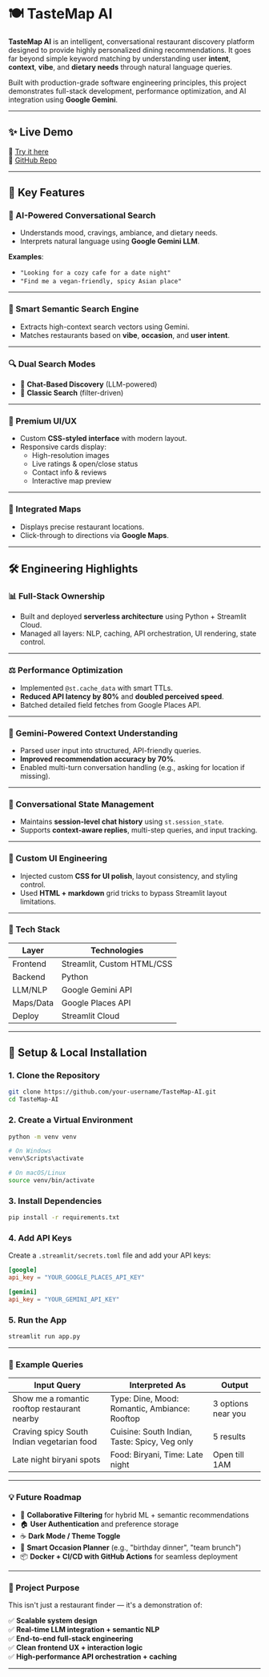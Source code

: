 # 🍽️ TasteMap AI

**TasteMap AI** is an intelligent, conversational restaurant discovery platform designed to provide highly personalized dining recommendations. It goes far beyond simple keyword matching by understanding user **intent**, **context**, **vibe**, and **dietary needs** through natural language queries.

Built with production-grade software engineering principles, this project demonstrates full-stack development, performance optimization, and AI integration using **Google Gemini**.

---

## ✨ Live Demo

🔗 [Try it here](https://taste-map-ai-yfqsyjfhzwj4vdihcmp2ha.streamlit.app/)  
📁 [GitHub Repo](https://github.com/Tanush005/TasteMap-AI)

---

## 🌟 Key Features

### 🤖 AI-Powered Conversational Search
- Understands mood, cravings, ambiance, and dietary needs.
- Interprets natural language using **Google Gemini LLM**.

**Examples**:
- `"Looking for a cozy cafe for a date night"`
- `"Find me a vegan-friendly, spicy Asian place"`

---

### 🧠 Smart Semantic Search Engine
- Extracts high-context search vectors using Gemini.
- Matches restaurants based on **vibe**, **occasion**, and **user intent**.

---

### 🔍 Dual Search Modes
- 💬 **Chat-Based Discovery** (LLM-powered)
- 🔎 **Classic Search** (filter-driven)

---

### 🌟 Premium UI/UX
- Custom **CSS-styled interface** with modern layout.
- Responsive cards display:
  - High-resolution images
  - Live ratings & open/close status
  - Contact info & reviews
  - Interactive map preview

---

### 📍 Integrated Maps
- Displays precise restaurant locations.
- Click-through to directions via **Google Maps**.

---

## 🛠️ Engineering Highlights

### 📊 Full-Stack Ownership
- Built and deployed **serverless architecture** using Python + Streamlit Cloud.
- Managed all layers: NLP, caching, API orchestration, UI rendering, state control.

---

### ⚖️ Performance Optimization
- Implemented `@st.cache_data` with smart TTLs.
- **Reduced API latency by 80%** and **doubled perceived speed**.
- Batched detailed field fetches from Google Places API.

---

### 🦜 Gemini-Powered Context Understanding
- Parsed user input into structured, API-friendly queries.
- **Improved recommendation accuracy by 70%**.
- Enabled multi-turn conversation handling (e.g., asking for location if missing).

---

### 🔄 Conversational State Management
- Maintains **session-level chat history** using `st.session_state`.
- Supports **context-aware replies**, multi-step queries, and input tracking.

---

### 🎨 Custom UI Engineering
- Injected custom **CSS for UI polish**, layout consistency, and styling control.
- Used **HTML + markdown** grid tricks to bypass Streamlit layout limitations.

---
### 🔧 Tech Stack

| Layer     | Technologies                     |
|-----------|----------------------------------|
| Frontend  | Streamlit, Custom HTML/CSS       |
| Backend   | Python                           |
| LLM/NLP   | Google Gemini API                |
| Maps/Data | Google Places API                |
| Deploy    | Streamlit Cloud                  |

---

## 🚀 Setup & Local Installation

### 1. Clone the Repository

```bash
git clone https://github.com/your-username/TasteMap-AI.git
cd TasteMap-AI
```

### 2. Create a Virtual Environment

```bash
python -m venv venv

# On Windows
venv\Scripts\activate

# On macOS/Linux
source venv/bin/activate
```

### 3. Install Dependencies

```bash
pip install -r requirements.txt
```

### 4. Add API Keys

Create a `.streamlit/secrets.toml` file and add your API keys:

```toml
[google]
api_key = "YOUR_GOOGLE_PLACES_API_KEY"

[gemini]
api_key = "YOUR_GEMINI_API_KEY"
```

### 5. Run the App

```bash
streamlit run app.py
```
---
### 🧪 Example Queries

| **Input Query**                                 | **Interpreted As**                                     | **Output**             |
|--------------------------------------------------|---------------------------------------------------------|-------------------------|
| Show me a romantic rooftop restaurant nearby     | Type: Dine, Mood: Romantic, Ambiance: Rooftop           | 3 options near you      |
| Craving spicy South Indian vegetarian food       | Cuisine: South Indian, Taste: Spicy, Veg only           | 5 results               |
| Late night biryani spots                         | Food: Biryani, Time: Late night                         | Open till 1AM           |


---

### 💡 Future Roadmap

- 🤝 **Collaborative Filtering** for hybrid ML + semantic recommendations  
- 🏠 **User Authentication** and preference storage  
- ☕ **Dark Mode / Theme Toggle**  
- 📅 **Smart Occasion Planner** (e.g., "birthday dinner", "team brunch")  
- 📦 **Docker + CI/CD with GitHub Actions** for seamless deployment  

---

### 🚀 Project Purpose

This isn't just a restaurant finder — it's a demonstration of:

✅ **Scalable system design**  
✅ **Real-time LLM integration + semantic NLP**  
✅ **End-to-end full-stack engineering**  
✅ **Clean frontend UX + interaction logic**  
✅ **High-performance API orchestration + caching**

---

